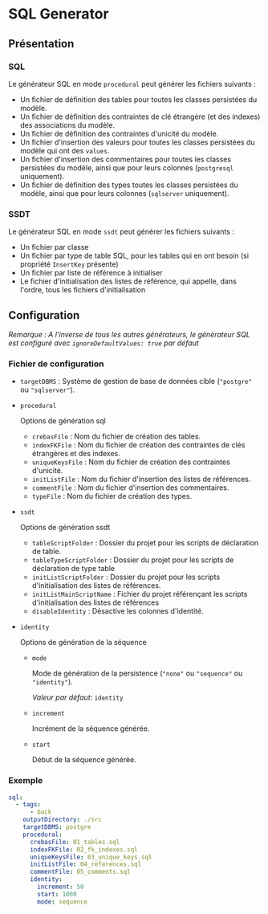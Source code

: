 # SQL Generator

## Présentation

### SQL

Le générateur SQL en mode `procedural` peut générer les fichiers suivants :

- Un fichier de définition des tables pour toutes les classes persistées du modèle.
- Un fichier de définition des contraintes de clé étrangère (et des indexes) des associations du modèle.
- Un fichier de définition des contraintes d'unicité du modèle.
- Un fichier d'insertion des valeurs pour toutes les classes persistées du modèle qui ont des `values`.
- Un fichier d'insertion des commentaires pour toutes les classes persistées du modèle, ainsi que pour leurs colonnes (`postgresql` uniquement).
- Un fichier de définition des types toutes les classes persistées du modèle, ainsi que pour leurs colonnes (`sqlserver` uniquement).

### SSDT

Le générateur SQL en mode `ssdt` peut générer les fichiers suivants :

- Un fichier par classe
- Un fichier par type de table SQL, pour les tables qui en ont besoin (si propriété `InsertKey` présente)
- Un fichier par liste de référence à initialiser
- Le fichier d'initialisation des listes de référence, qui appelle, dans l'ordre, tous les fichiers d'initialisation

## Configuration

_Remarque : A l'inverse de tous les autres générateurs, le générateur SQL est configuré avec `ignoreDefaultValues: true` par défaut_

### Fichier de configuration

- `targetDBMS` : Système de gestion de base de données cible (`"postgre"` ou `"sqlserver"`).
- `procedural`

  Options de génération sql

  - `crebasFile` : Nom du fichier de création des tables.
  - `indexFKFile` : Nom du fichier de création des contraintes de clés étrangères et des indexes.
  - `uniqueKeysFile` : Nom du fichier de création des contraintes d'unicité.
  - `initListFile` : Nom du fichier d'insertion des listes de références.
  - `commentFile` : Nom du fichier d'insertion des commentaires.
  - `typeFile` : Nom du fichier de création des types.

- `ssdt`

  Options de génération ssdt

  - `tableScriptFolder` : Dossier du projet pour les scripts de déclaration de table.
  - `tableTypeScriptFolder` : Dossier du projet pour les scripts de déclaration de type table
  - `initListScriptFolder` : Dossier du projet pour les scripts d'initialisation des listes de références.
  - `initListMainScriptName` : Fichier du projet référençant les scripts d'initialisation des listes de références
  - `disableIdentity` : Désactive les colonnes d'identité.

- `identity`

  Options de génération de la séquence

  - `mode`

    Mode de génération de la persistence (`"none"` ou `"sequence"` ou `"identity"`).

    _Valeur par défaut_: `identity`

  - `increment`

    Incrément de la séquence générée.

  - `start`

    Début de la séquence générée.

### Exemple

```yaml
sql:
  - tags:
      - back
    outputDirectory: ./src
    targetDBMS: postgre
    procedural:
      crebasFile: 01_tables.sql
      indexFKFile: 02_fk_indexes.sql
      uniqueKeysFile: 03_unique_keys.sql
      initListFile: 04_references.sql
      commentFile: 05_comments.sql
      identity:
        increment: 50
        start: 1000
        mode: sequence
```
